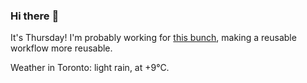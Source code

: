 ### Hi there :wave:

It's Thursday! I'm probably working for [this bunch](https://github.com/kohofinancial), making a reusable workflow more reusable.

Weather in Toronto: light rain, at +9°C.
